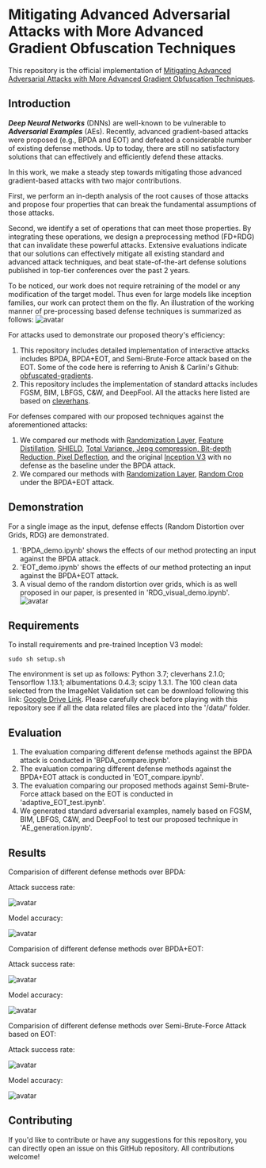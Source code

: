 # Mitigating Advanced Adversarial Attacks with More Advanced Gradient Obfuscation Techniques

This repository is the official implementation of [Mitigating Advanced Adversarial Attacks with More Advanced Gradient Obfuscation Techniques](https://arxiv.org/abs/2005.13712).

## Introduction

***Deep Neural Networks*** (DNNs) are well-known to be vulnerable to ***Adversarial Examples*** (AEs). Recently, advanced gradient-based attacks were proposed (e.g., BPDA and EOT) and defeated a considerable number of existing defense methods. Up to today, there are still no satisfactory solutions that can effectively and efficiently defend these attacks.

In this work, we make a steady step towards mitigating those advanced gradient-based attacks with two major contributions. 

First, we perform an in-depth analysis of the root causes of those attacks and propose four properties that can break the fundamental assumptions of those attacks.

Second, we identify a set of operations that can meet those properties. 
By integrating these operations, we design a preprocessing method (FD+RDG) that can invalidate these powerful attacks. 
Extensive evaluations indicate that our solutions can effectively mitigate all existing standard and advanced attack techniques, 
and beat state-of-the-art defense solutions published in top-tier conferences over the past 2 years. 

To be noticed, our work does not require retraining of the model or any modification of the target model. 
Thus even for large models like inception families, our work can protect them on the fly.
An illustration of the working manner of pre-processing based defense techniques is summarized as follows:
![avatar](./images/structure1.png)


For attacks used to demonstrate our proposed theory's efficiency:
1. This repository includes detailed implementation of interactive attacks includes BPDA, BPDA+EOT, and Semi-Brute-Force attack based on the EOT. Some of the code here is referring to Anish & Carlini's Github: [obfuscated-gradients](https://github.com/anishathalye/obfuscated-gradients). 
2. This repository includes the implementation of standard attacks includes FGSM, BIM, LBFGS, C&W, and DeepFool. 
All the attacks here listed are based on [cleverhans](https://github.com/carlini/cleverhans).


For defenses compared with our proposed techniques against the aforementioned attacks:
1. We compared our methods with [Randomization Layer](https://openreview.net/forum?id=Sk9yuql0Z), [Feature Distillation](https://ieeexplore.ieee.org/stamp/stamp.jsp?tp=&arnumber=8953640), [SHIELD](https://dl.acm.org/doi/pdf/10.1145/3219819.3219910), [Total Variance, Jepg compression, Bit-depth Reduction, Pixel Deflection](https://openreview.net/forum?id=SyJ7ClWCb), and the original [Inception V3](https://www.cv-foundation.org/openaccess/content_cvpr_2016/papers/Szegedy_Rethinking_the_Inception_CVPR_2016_paper.pdf) with no defense as the baseline under the BPDA attack.
2. We compared our methods with [Randomization Layer](https://openreview.net/forum?id=Sk9yuql0Z), [Random Crop](https://openreview.net/forum?id=SyJ7ClWCb) under the BPDA+EOT attack.

## Demonstration

For a single image as the input, defense effects (Random Distortion over Grids, RDG) are demonstrated.

1. 'BPDA_demo.ipynb' shows the effects of our method protecting an input against the BPDA attack.
2. 'EOT_demo.ipynb' shows the effects of our method protecting an input against the BPDA+EOT attack.
3. A visual demo of the random distortion over grids, which is as well proposed in our paper, is presented in 'RDG_visual_demo.ipynb'.
   ![avatar](./images/GD%20Procedure.png)

## Requirements
To install requirements and pre-trained Inception V3 model:
```setup
sudo sh setup.sh
```
The environment is set up as follows: Python 3.7; cleverhans 2.1.0; Tensorflow 1.13.1; albumentations 0.4.3; scipy 1.3.1.
The 100 clean data selected from the ImageNet Validation set can be download following this link: [Google Drive Link](https://drive.google.com/open?id=1XiuKXBRW-uw4qoYCa30ymbpIM7wBfxmy).
Please carefully check before playing with this repository see if all the data related files are placed into the '/data/' folder.

## Evaluation
1. The evaluation comparing different defense methods against the BPDA attack is conducted in 'BPDA_compare.ipynb'.
2. The evaluation comparing different defense methods against the BPDA+EOT attack is conducted in 'EOT_compare.ipynb'.
3. The evaluation comparing our proposed methods against Semi-Brute-Force attack based on the EOT is conducted in 'adaptive_EOT_test.ipynb'.
4. We generated standard adversarial examples, namely based on FGSM, BIM, LBFGS, C&W, and DeepFool to test our proposed technique in 'AE_generation.ipynb'.

## Results

Comparision of different defense methods over BPDA:

Attack success rate:

![avatar](./images/BPDA_AtkSucc.png)

Model accuracy:

![avatar](./images/BPDA_ModelAcc.png)

Comparision of different defense methods over BPDA+EOT:

Attack success rate:

![avatar](./images/EOT_AtkSucc.png)

Model accuracy:

![avatar](./images/EOT_ModelAcc.png)

Comparision of different defense methods over Semi-Brute-Force Attack based on EOT:

Attack success rate:

![avatar](./images/EOT_new_AtkSucc.png)

Model accuracy:

![avatar](./images/EOT_new_ModelAcc.png)

## Contributing
If you'd like to contribute or have any suggestions for this repository, you can directly open an issue on this GitHub repository.
All contributions welcome! 

